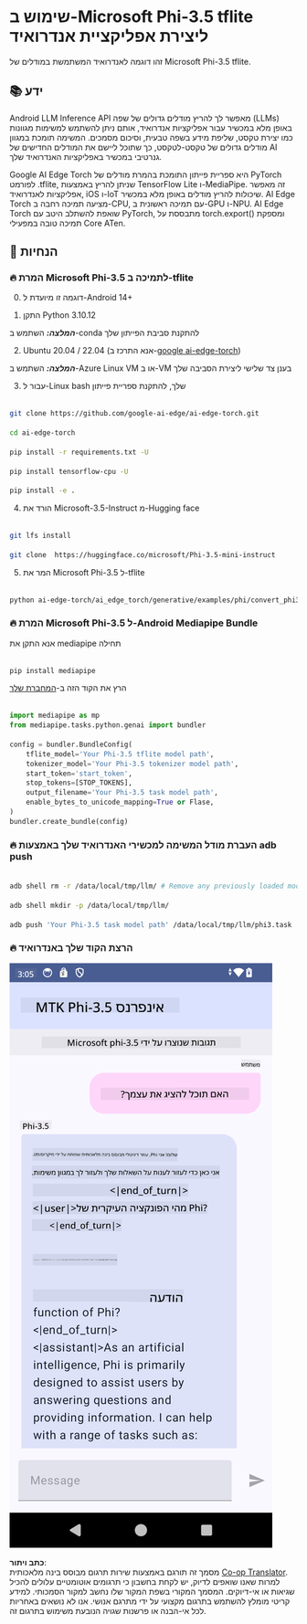 <!--
CO_OP_TRANSLATOR_METADATA:
{
  "original_hash": "c4fe7f589d179be96a5577b0b8cba6aa",
  "translation_date": "2025-07-17T02:53:45+00:00",
  "source_file": "md/02.Application/01.TextAndChat/Phi3/UsingPhi35TFLiteCreateAndroidApp.md",
  "language_code": "he"
}
-->
# **שימוש ב-Microsoft Phi-3.5 tflite ליצירת אפליקציית אנדרואיד**

זהו דוגמה לאנדרואיד המשתמשת במודלים של Microsoft Phi-3.5 tflite.

## **📚 ידע**

Android LLM Inference API מאפשר לך להריץ מודלים גדולים של שפה (LLMs) באופן מלא במכשיר עבור אפליקציות אנדרואיד, אותם ניתן להשתמש למשימות מגוונות כמו יצירת טקסט, שליפת מידע בשפה טבעית, וסיכום מסמכים. המשימה תומכת במגוון מודלים גדולים של טקסט-לטקסט, כך שתוכל ליישם את המודלים החדישים של AI גנרטיבי במכשיר באפליקציות האנדרואיד שלך.

Google AI Edge Torch היא ספריית פייתון התומכת בהמרת מודלים של PyTorch לפורמט .tflite, שניתן להריץ באמצעות TensorFlow Lite ו-MediaPipe. זה מאפשר אפליקציות לאנדרואיד, iOS ו-IoT שיכולות להריץ מודלים באופן מלא במכשיר. AI Edge Torch מציעה תמיכה רחבה ב-CPU, עם תמיכה ראשונית ב-GPU ו-NPU. AI Edge Torch שואפת להשתלב היטב עם PyTorch, מתבססת על torch.export() ומספקת תמיכה טובה במפעילי Core ATen.

## **🪬 הנחיות**

### **🔥 המרת Microsoft Phi-3.5 לתמיכה ב-tflite**

0. דוגמה זו מיועדת ל-Android 14+

1. התקן Python 3.10.12

***המלצה:*** השתמש ב-conda להתקנת סביבת הפייתון שלך

2. Ubuntu 20.04 / 22.04 (אנא התרכז ב-[google ai-edge-torch](https://github.com/google-ai-edge/ai-edge-torch))

***המלצה:*** השתמש ב-Azure Linux VM או ב-VM בענן צד שלישי ליצירת הסביבה שלך

3. עבור ל-Linux bash שלך, להתקנת ספריית פייתון

```bash

git clone https://github.com/google-ai-edge/ai-edge-torch.git

cd ai-edge-torch

pip install -r requirements.txt -U 

pip install tensorflow-cpu -U

pip install -e .

```

4. הורד את Microsoft-3.5-Instruct מ-Hugging face

```bash

git lfs install

git clone  https://huggingface.co/microsoft/Phi-3.5-mini-instruct

```

5. המר את Microsoft Phi-3.5 ל-tflite

```bash

python ai-edge-torch/ai_edge_torch/generative/examples/phi/convert_phi3_to_tflite.py --checkpoint_path  Your Microsoft Phi-3.5-mini-instruct path --tflite_path Your Microsoft Phi-3.5-mini-instruct tflite path  --prefill_seq_len 1024 --kv_cache_max_len 1280 --quantize True

```

### **🔥 המרת Microsoft Phi-3.5 ל-Android Mediapipe Bundle**

אנא התקן את mediapipe תחילה

```bash

pip install mediapipe

```

הרץ את הקוד הזה ב-[המחברת שלך](../../../../../../code/09.UpdateSamples/Aug/Android/convert/convert_phi.ipynb)

```python

import mediapipe as mp
from mediapipe.tasks.python.genai import bundler

config = bundler.BundleConfig(
    tflite_model='Your Phi-3.5 tflite model path',
    tokenizer_model='Your Phi-3.5 tokenizer model path',
    start_token='start_token',
    stop_tokens=[STOP_TOKENS],
    output_filename='Your Phi-3.5 task model path',
    enable_bytes_to_unicode_mapping=True or Flase,
)
bundler.create_bundle(config)

```

### **🔥 העברת מודל המשימה למכשירי האנדרואיד שלך באמצעות adb push**

```bash

adb shell rm -r /data/local/tmp/llm/ # Remove any previously loaded models

adb shell mkdir -p /data/local/tmp/llm/

adb push 'Your Phi-3.5 task model path' /data/local/tmp/llm/phi3.task

```

### **🔥 הרצת הקוד שלך באנדרואיד**

![demo](../../../../../../translated_images/demo.06d5a4246f057d1be99ffad0cbf22f4ac0c41530774d51ff903cfaa1d3cd3c8e.he.png)

**כתב ויתור**:  
מסמך זה תורגם באמצעות שירות תרגום מבוסס בינה מלאכותית [Co-op Translator](https://github.com/Azure/co-op-translator). למרות שאנו שואפים לדיוק, יש לקחת בחשבון כי תרגומים אוטומטיים עלולים להכיל שגיאות או אי-דיוקים. המסמך המקורי בשפת המקור שלו נחשב למקור הסמכותי. למידע קריטי מומלץ להשתמש בתרגום מקצועי על ידי מתרגם אנושי. אנו לא נושאים באחריות לכל אי-הבנה או פרשנות שגויה הנובעת משימוש בתרגום זה.